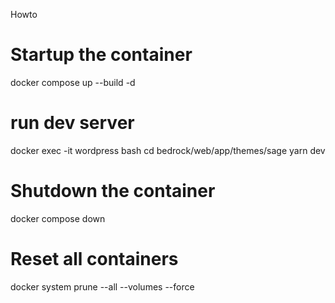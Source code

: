 Howto

# Startup the container
docker compose up --build -d

# run dev server
docker exec -it wordpress bash
cd bedrock/web/app/themes/sage
yarn dev

# Shutdown the container
docker compose down

# Reset all containers
docker system prune --all --volumes --force
